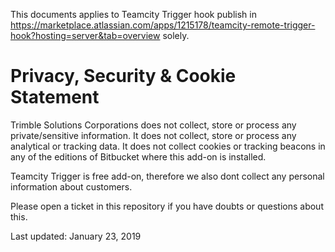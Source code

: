 This documents applies to Teamcity Trigger hook publish in https://marketplace.atlassian.com/apps/1215178/teamcity-remote-trigger-hook?hosting=server&tab=overview solely.

# Privacy, Security & Cookie Statement
Trimble Solutions Corporations does not collect, store or process any private/sensitive information. It does not collect, store or process any analytical or tracking data. It does not collect cookies or tracking beacons in any of the editions of Bitbucket where this add-on is installed. 

Teamcity Trigger is free add-on, therefore we also dont collect any personal information about customers.

Please open a ticket in this repository if you have doubts or questions about this.

Last updated: January 23, 2019
